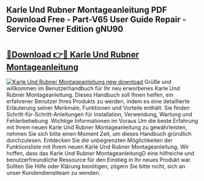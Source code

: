 ## Karle Und Rubner Montageanleitung PDF Download Free - Part-V65 User Guide Repair - Service Owner Edition gNU90

# <h2><a href="http://df6j5w.blite.top/?on=Karle+Und+Rubner+Montageanleitung">🔗Download 👉🔴 Karle Und Rubner Montageanleitung</a></h2>

[![Karle Und Rubner Montageanleitung new download](https://i.imgur.com/lujVjoI.png)](http://df6j5w.blite.top/?on=Karle+Und+Rubner+Montageanleitung)
Grüße und willkommen im Benutzerhandbuch für Ihr neu erworbenes Karle Und Rubner Montageanleitung. Dieses Handbuch soll Ihnen helfen, ein erfahrener Benutzer Ihres Produkts zu werden, indem es eine detaillierte Erläuterung seiner Merkmale, Funktionen und Vorteile enthält. Sie finden Schritt-für-Schritt-Anleitungen für Installation, Verwendung, Wartung und Fehlerbehebung. Wichtige Informationen im Voraus Um die beste Erfahrung mit Ihrem neuen Karle Und Rubner Montageanleitung zu gewährleisten, nehmen Sie sich bitte einen Moment Zeit, um dieses Handbuch gründlich durchzulesen. Entdecken Sie die unbegrenzten Möglichkeiten der Funktionsliste mit Ihrem neuen Karle Und Rubner Montageanleitung. Wir hoffen, dass das Karle Und Rubner MontageanleitungD eine hilfreiche und benutzerfreundliche Ressource für den Einstieg in Ihr neues Produkt war. Sollten Sie Hilfe oder Klärung benötigen, zögern Sie bitte nicht, sich an unser Kundendienstteam zu wenden.
